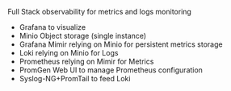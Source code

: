 Full Stack observability for metrics and logs monitoring
- Grafana to visualize
- Minio Object storage (single instance)
- Grafana Mimir relying on  Minio for persistent metrics storage
- Loki relying on Minio for Logs
- Prometheus relying on Mimir for Metrics
- PromGen Web UI to manage Prometheus configuration
- Syslog-NG+PromTail to feed Loki
  
